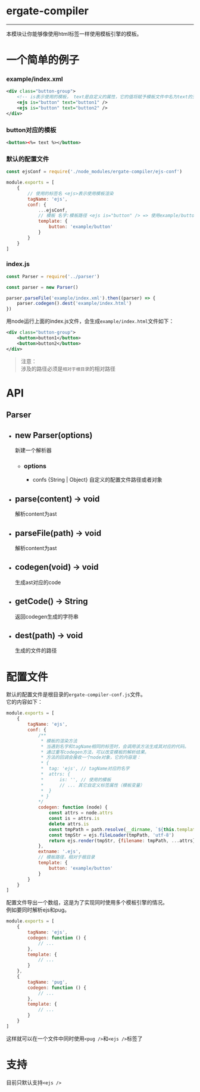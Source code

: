 # ergate-compiler
----
本模块让你能够像使用html标签一样使用模板引擎的模板。

# 一个简单的例子
### example/index.xml
```xml
<div class="button-group">
    <!-- is表示使用的模板， text是自定义的属性，它的值将赋予模板文件中名为text的变量 -->
    <ejs is="button" text="button1" />
    <ejs is="button" text="button2" />
</div>
```
### button对应的模板
```xml
<button><%= text %></button>
```
### 默认的配置文件
```js
const ejsConf = require('./node_modules/ergate-compiler/ejs-conf')

module.exports = [
    {
        // 使用的标签名 <ejs>表示使用模板渲染
        tagName: 'ejs',
        conf: {
            ...ejsConf,
            // 模板 名字:模板路径 <ejs is="button" /> => 使用example/button.ejs渲染
            template: {
                button: 'example/button'
            }
        }
    }
]
```
### index.js
```js
const Parser = require('../parser')

const parser = new Parser()

parser.parseFile('example/index.xml').then((parser) => {
    parser.codegen().dest('example/index.html')
})
```
用node运行上面的index.js文件，会生成`example/index.html`文件如下：   
```xml
<div class="button-group">
    <button>button1</button>
    <button>button2</button>
</div>
```
> 注意：  
> 涉及的路径必须是`相对于根目录`的相对路径

# API
## Parser
* ## new Parser(options)
     新建一个解析器
     * ### options
        * confs {String | Object} 自定义的配置文件路径或者对象
* ## parse(content) -> void
    解析content为ast
* ## parseFile(path) -> void
    解析content为ast
* ## codegen(void) -> void
    生成ast对应的code
* ## getCode() -> String
    返回codegen生成的字符串
* ## dest(path) -> void
    生成的文件的路径

# 配置文件
默认的配置文件是根目录的`ergate-compiler-conf.js`文件。  
它的内容如下：   
```js
module.exports = [
    {
        tagName: 'ejs',
        conf: {
            /**
             * 模板的渲染方法
             * 当遇到名字和tagName相同的标签时，会调用该方法生成其对应的代码。
             * 通过重写codegen方法，可以改变模板的解析结果。
             * 方法的回调会接收一个node对象，它的内容是：
             * {
             *  tag: 'ejs', // tagName对应的名字
             *  attrs: {
             *      is: '', // 使用的模板
             *      // ... 其它自定义标签属性（模板变量）
             *  }
             * }
            */
            codegen: function (node) {
                const attrs = node.attrs
                const is = attrs.is
                delete attrs.is
                const tmpPath = path.resolve(__dirname, `${this.template[is]}${this.extname}`)
                const tmpStr = ejs.fileLoader(tmpPath, 'utf-8')
                return ejs.render(tmpStr, {filename: tmpPath, ...attrs})
            },
            extname: '.ejs',
            // 模板路径，相对于根目录
            template: {
                button: 'example/button'
            }
        }
    }
]
```
配置文件导出一个数组，这是为了实现同时使用多个模板引擎的情况。  
例如要同时解析ejs和pug。
```js
module.exports = [
    {
        tagName: 'ejs',
        codegen: function () {
            // ...
        },
        template: {
            // ...
        }
    },
    {
        tagName: 'pug',
        codegen: function () {
            // ...
        },
        template: {
            // ...
        }
    }
]
```
这样就可以在一个文件中同时使用`<pug />`和`<ejs />`标签了

# 支持
目前只默认支持`<ejs />`